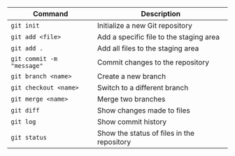 | Command                  | Description                                 |
|--------------------------|---------------------------------------------|
| `git init`               | Initialize a new Git repository             |
| `git add <file>`         | Add a specific file to the staging area      |
| `git add .`              | Add all files to the staging area            |
| `git commit -m "message"`| Commit changes to the repository             |
| `git branch <name>`      | Create a new branch                          |
| `git checkout <name>`    | Switch to a different branch                 |
| `git merge <name>`       | Merge two branches                           |
| `git diff`               | Show changes made to files                   |
| `git log`                | Show commit history                          |
| `git status`             | Show the status of files in the repository   |
